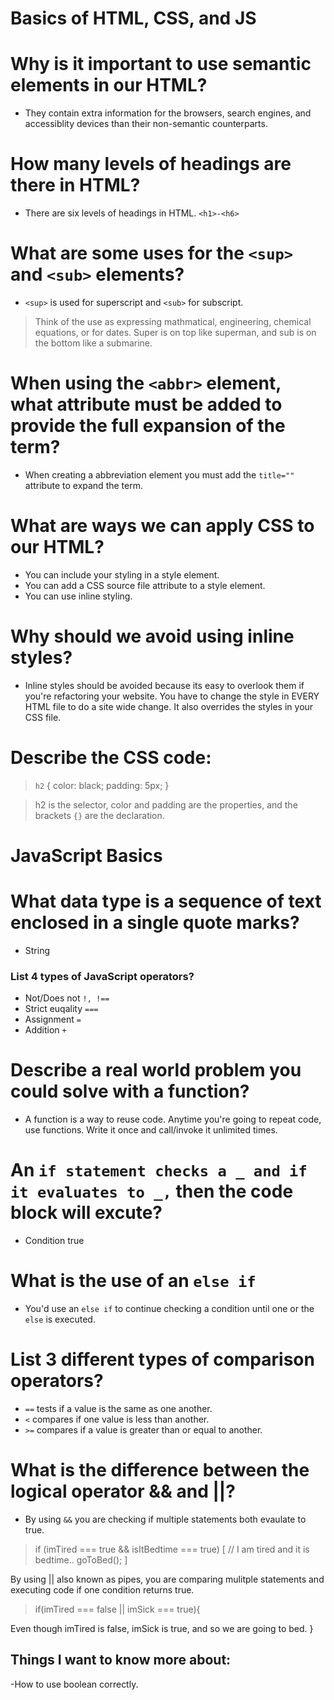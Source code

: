 # Basics of HTML, CSS, and JS

# Why is it important to use semantic elements in our HTML?

- They contain extra information for the browsers, search engines, and accessiblity devices than their non-semantic counterparts.

# How many levels of headings are there in HTML?

- There are six levels of headings in HTML. `<h1>-<h6>`

# What are some uses for the `<sup>` and `<sub>` elements?

- `<sup>` is used for superscript and `<sub>` for subscript.

> Think of the use as expressing mathmatical, engineering, chemical equations, or for dates. Super is on top like superman, and sub is on the bottom like a submarine.

# When using the `<abbr>` element, what attribute must be added to provide the full expansion of the term?

- When creating a abbreviation element you must add the `title=""` attribute to expand the term.

# What are ways we can apply CSS to our HTML?

- You can include your styling in a style element.
- You can add a CSS source file attribute to a style element.
- You can use inline styling.

# Why should we avoid using inline styles?

- Inline styles should be avoided because its easy to overlook them if you're refactoring your website. You have to change the style in EVERY HTML file to do a site wide change. It also overrides the styles in your CSS file.

# Describe the CSS code:

> `h2` {
  color: black;
  padding: 5px;
}

> h2 is the selector, color and padding are the properties, and the brackets `{}` are the declaration.

# JavaScript Basics

# What data type is a sequence of text enclosed in a single quote marks?

- String

### List 4 types of JavaScript operators?

- Not/Does not `!, !==`
- Strict euqality `===`
- Assignment `=`
- Addition `+`

# Describe a real world problem you could solve with a function?

- A function is a way to reuse code. Anytime you're going to repeat code, use functions. Write it once and call/invoke it unlimited times.

# An `if statement checks a _ and if it evaluates to _,` then the code block will excute?

- Condition true

# What is the use of an `else if`

- You'd use an `else if` to continue checking a condition until one or the `else` is executed.

# List 3 different types of comparison operators?

- `==` tests if a value is the same as one another.
- `<` compares if one value is less than another.
- `>=` compares if a value is greater than or equal to another.

# What is the difference between the logical operator && and ||?

- By using `&&` you are checking if multiple statements both evaulate to true.

> if (imTired === true && isItBedtime === true) [
  // I am tired and it is bedtime..
  goToBed();
]

By using || also known as pipes, you are comparing mulitple statements and executing code if one condition returns true.

> if(imTired === false || imSick === true){

  Even though imTired is false, imSick is true, and so we are going to bed.
}

## Things I want to know more about:

-How to use boolean correctly.
